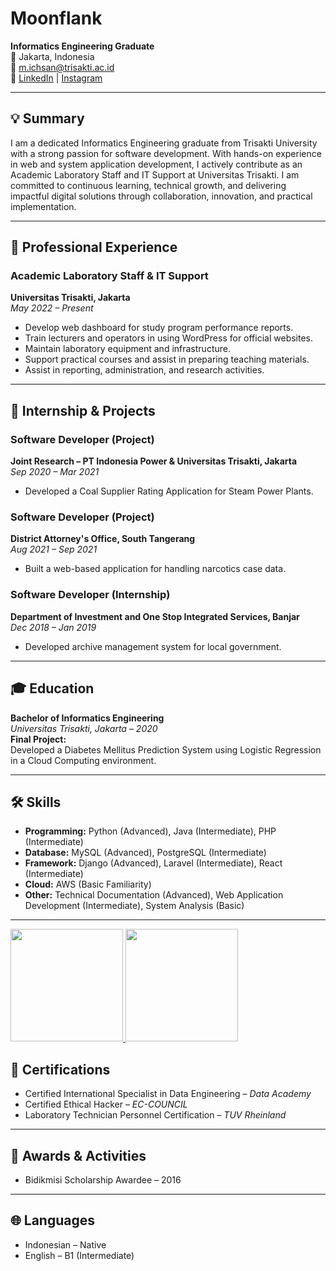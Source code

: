 # Moonflank

**Informatics Engineering Graduate**  
📍 Jakarta, Indonesia  
📧 [m.ichsan@trisakti.ac.id](mailto:m.ichsan@trisakti.ac.id)  
🔗 [LinkedIn](https://www.linkedin.com/in/ichsan210/) | [Instagram](https://www.instagram.com/mu_ic21/)

---

## 💡 Summary

I am a dedicated Informatics Engineering graduate from Trisakti University with a strong passion for software development. With hands-on experience in web and system application development, I actively contribute as an Academic Laboratory Staff and IT Support at Universitas Trisakti. I am committed to continuous learning, technical growth, and delivering impactful digital solutions through collaboration, innovation, and practical implementation.

---

## 💼 Professional Experience

### Academic Laboratory Staff & IT Support  
**Universitas Trisakti, Jakarta**  
*May 2022 – Present*
- Develop web dashboard for study program performance reports.
- Train lecturers and operators in using WordPress for official websites.
- Maintain laboratory equipment and infrastructure.
- Support practical courses and assist in preparing teaching materials.
- Assist in reporting, administration, and research activities.

---

## 🧪 Internship & Projects

### Software Developer (Project)  
**Joint Research – PT Indonesia Power & Universitas Trisakti, Jakarta**  
*Sep 2020 – Mar 2021*
- Developed a Coal Supplier Rating Application for Steam Power Plants.

### Software Developer (Project)  
**District Attorney's Office, South Tangerang**  
*Aug 2021 – Sep 2021*
- Built a web-based application for handling narcotics case data.

### Software Developer (Internship)  
**Department of Investment and One Stop Integrated Services, Banjar**  
*Dec 2018 – Jan 2019*
- Developed archive management system for local government.

---

## 🎓 Education

**Bachelor of Informatics Engineering**  
*Universitas Trisakti, Jakarta – 2020*  
**Final Project:**  
Developed a Diabetes Mellitus Prediction System using Logistic Regression in a Cloud Computing environment.

---

## 🛠️ Skills

- **Programming:** Python (Advanced), Java (Intermediate), PHP (Intermediate)  
- **Database:** MySQL (Advanced), PostgreSQL (Intermediate)  
- **Framework:** Django (Advanced), Laravel (Intermediate), React (Intermediate)  
- **Cloud:** AWS (Basic Familiarity)  
- **Other:** Technical Documentation (Advanced), Web Application Development (Intermediate), System Analysis (Basic)

---

<p align="left">
<a href="https://github.com/moonflank">
  <img height="180em" src="https://github-readme-stats-eight-theta.vercel.app/api?username=penuliscode&show_icons=true&theme=algolia&include_all_commits=true&count_private=true"/>
  <img height="180em" src="https://github-readme-stats-eight-theta.vercel.app/api/top-langs/?username=penuliscode&layout=compact&theme=algolia"/>
</a>
</p>



## 📜 Certifications

- Certified International Specialist in Data Engineering – *Data Academy*  
- Certified Ethical Hacker – *EC-COUNCIL*  
- Laboratory Technician Personnel Certification – *TUV Rheinland*

---

## 🏅 Awards & Activities

- Bidikmisi Scholarship Awardee – 2016

---

## 🌐 Languages

- Indonesian – Native  
- English – B1 (Intermediate)

